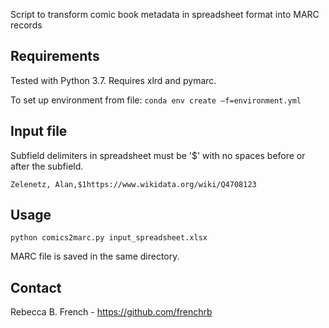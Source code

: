 Script to transform comic book metadata in spreadsheet format into MARC records

## Requirements
Tested with Python 3.7. Requires xlrd and pymarc. 

To set up environment from file: ```conda env create –f=environment.yml```

## Input file
Subfield delimiters in spreadsheet must be '$' with no spaces before or after the subfield.

```Zelenetz, Alan,$1https://www.wikidata.org/wiki/Q4708123```

## Usage
```python comics2marc.py input_spreadsheet.xlsx```

MARC file is saved in the same directory.

## Contact
Rebecca B. French - <https://github.com/frenchrb>
